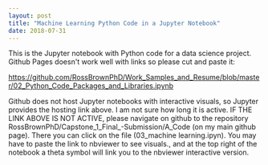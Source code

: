 ```yaml
---
layout: post
title: "Machine Learning Python Code in a Jupyter Notebook"
date: 2018-07-31
---
```


This is the Jupyter notebook with Python code for a data science project. Github Pages doesn't work well with links so please cut and paste it:

https://github.com/RossBrownPhD/Work_Samples_and_Resume/blob/master/02_Python_Code_Packages_and_Libraries.ipynb

Github does not host Jupyter notebooks with interactive visuals, so Jupyter provides the hosting link above. I am not sure how long it is active. IF THE LINK ABOVE IS NOT ACTIVE, please navigate on github to the repository RossBrownPhD/Capstone_1_Final_-Submission/A_Code (on my main github page). There you can click on the file (03_machine learning.ipyn). You may have to paste the link to nbviewer to see visuals., and at the top right of the notebook a theta symbol will link you to the nbviewer interactive version.
